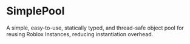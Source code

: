 # SimplePool
A simple, easy-to-use, statically typed, and thread-safe object pool for reusing Roblox Instances, reducing instantiation overhead.
